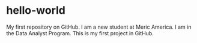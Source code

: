 # hello-world
My first repository on GitHub.
I am a new student at Meric America.
I am in the Data Analyst Program.
This is my first project in GitHub.
